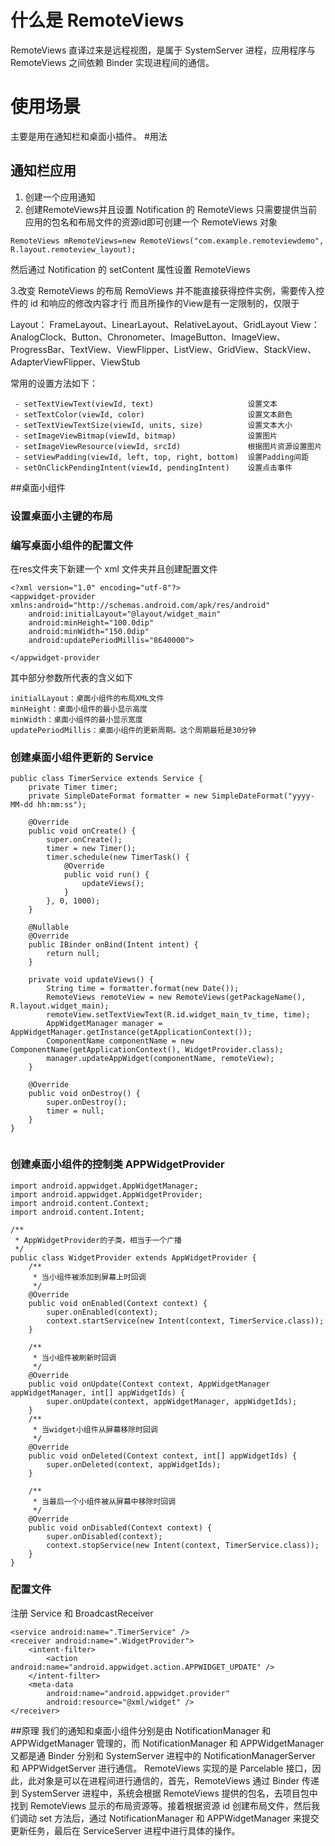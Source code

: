 # 什么是 RemoteViews
RemoteViews 直译过来是远程视图，是属于 SystemServer 进程，应用程序与 RemoteViews 之间依赖 Binder 实现进程间的通信。
# 使用场景
主要是用在通知栏和桌面小插件。
#用法
## 通知栏应用
1. 创建一个应用通知
2. 创建RemoteViews并且设置 Notification 的 RemoteViews
只需要提供当前应用的包名和布局文件的资源id即可创建一个 RemoteViews 对象

```
RemoteViews mRemoteViews=new RemoteViews("com.example.remoteviewdemo", R.layout.remoteview_layout);

```
然后通过 Notification 的 setContent 属性设置 RemoteViews

3.改变 RemoteViews 的布局
    RemoViews 并不能直接获得控件实例，需要传入控件的 id 和响应的修改内容才行
    而且所操作的View是有一定限制的，仅限于
    
Layout：
    FrameLayout、LinearLayout、RelativeLayout、GridLayout
View：
    AnalogClock、Button、Chronometer、ImageButton、ImageView、ProgressBar、TextView、ViewFlipper、ListView、GridView、StackView、AdapterViewFlipper、ViewStub    
    
    
常用的设置方法如下：
  
```
 - setTextViewText(viewId, text)                     设置文本
 - setTextColor(viewId, color)                       设置文本颜色
 - setTextViewTextSize(viewId, units, size)          设置文本大小 
 - setImageViewBitmap(viewId, bitmap)                设置图片
 - setImageViewResource(viewId, srcId)               根据图片资源设置图片
 - setViewPadding(viewId, left, top, right, bottom)  设置Padding间距
 - setOnClickPendingIntent(viewId, pendingIntent)    设置点击事件 

```
##桌面小组件

### 设置桌面小主键的布局
### 编写桌面小组件的配置文件
在res文件夹下新建一个 xml 文件夹并且创建配置文件

```
<?xml version="1.0" encoding="utf-8"?>
<appwidget-provider xmlns:android="http://schemas.android.com/apk/res/android"
    android:initialLayout="@layout/widget_main"
    android:minHeight="100.0dip"
    android:minWidth="150.0dip"
    android:updatePeriodMillis="8640000">

</appwidget-provider
```
其中部分参数所代表的含义如下

```
initialLayout：桌面小组件的布局XML文件
minHeight：桌面小组件的最小显示高度
minWidth：桌面小组件的最小显示宽度
updatePeriodMillis：桌面小组件的更新周期。这个周期最短是30分钟
```
### 创建桌面小组件更新的 Service

```
public class TimerService extends Service {
    private Timer timer;
    private SimpleDateFormat formatter = new SimpleDateFormat("yyyy-MM-dd hh:mm:ss");

    @Override
    public void onCreate() {
        super.onCreate();
        timer = new Timer();
        timer.schedule(new TimerTask() {
            @Override
            public void run() {
                updateViews();
            }
        }, 0, 1000);
    }

    @Nullable
    @Override
    public IBinder onBind(Intent intent) {
        return null;
    }

    private void updateViews() {
        String time = formatter.format(new Date());
        RemoteViews remoteView = new RemoteViews(getPackageName(), R.layout.widget_main);
        remoteView.setTextViewText(R.id.widget_main_tv_time, time);
        AppWidgetManager manager = AppWidgetManager.getInstance(getApplicationContext());
        ComponentName componentName = new ComponentName(getApplicationContext(), WidgetProvider.class);
        manager.updateAppWidget(componentName, remoteView);
    }

    @Override
    public void onDestroy() {
        super.onDestroy();
        timer = null;
    }
}
 

```

### 创建桌面小组件的控制类 APPWidgetProvider

```
import android.appwidget.AppWidgetManager;
import android.appwidget.AppWidgetProvider;
import android.content.Context;
import android.content.Intent;

/**
 * AppWidgetProvider的子类，相当于一个广播
 */
public class WidgetProvider extends AppWidgetProvider {
    /**
     * 当小组件被添加到屏幕上时回调
     */
    @Override
    public void onEnabled(Context context) {
        super.onEnabled(context);
        context.startService(new Intent(context, TimerService.class));
    }

    /**
     * 当小组件被刷新时回调
     */
    @Override
    public void onUpdate(Context context, AppWidgetManager appWidgetManager, int[] appWidgetIds) {
        super.onUpdate(context, appWidgetManager, appWidgetIds);
    }
    /**
     * 当widget小组件从屏幕移除时回调
     */
    @Override
    public void onDeleted(Context context, int[] appWidgetIds) {
        super.onDeleted(context, appWidgetIds);
    }

    /**
     * 当最后一个小组件被从屏幕中移除时回调
     */
    @Override
    public void onDisabled(Context context) {
        super.onDisabled(context);
        context.stopService(new Intent(context, TimerService.class));
    }
}
```
### 配置文件
注册 Service 和 BroadcastReceiver

```
<service android:name=".TimerService" />
<receiver android:name=".WidgetProvider">
    <intent-filter>
        <action android:name="android.appwidget.action.APPWIDGET_UPDATE" />
    </intent-filter>
    <meta-data
        android:name="android.appwidget.provider"
        android:resource="@xml/widget" />
</receiver>
```


##原理
  我们的通知和桌面小组件分别是由 NotificationManager 和 APPWidgetManager 管理的，而 NotificationManager 和 APPWidgetManager 又都是通 Binder 分别和 SystemServer 进程中的 NotificationManagerServer 和 APPWidgetServer 进行通信。
  RemoteViews 实现的是 Parcelable 接口，因此，此对象是可以在进程间进行通信的，首先，RemoteViews 通过 Binder 传递到 SystemServer 进程中，系统会根据 RemoteViews 提供的包名，去项目包中找到 RemoteViews 显示的布局资源等。接着根据资源 id 创建布局文件，然后我们调动 set 方法后，通过 NotificationManager 和 APPWidgetManager 来提交更新任务，最后在 ServiceServer 进程中进行具体的操作。


